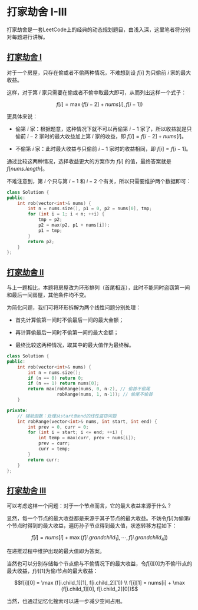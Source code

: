 # 打家劫舍 I-III

打家劫舍是一套LeetCode上的经典的动态规划题目，由浅入深，这里笔者将分别对每题进行讲解。

## [打家劫舍 I](https://leetcode.cn/problems/house-robber/description/)


对于一个房屋，只存在偷或者不偷两种情况，不难想到设 $f[i]$ 为只偷前 $i$ 家的最大收益。
 
这样，对于第 $i$ 家只需要在偷或者不偷中取最大即可，从而列出这样一个式子：

$$ f[i] = \max(f[i-2] + nums[i], f[i-1])$$

更具体来说：

 - 偷第 $i$ 家：根据题意，这种情况下就不可以再偷第 $i-1$ 家了，所以收益就是只偷前 $i-2$ 家时的最大收益加上第 $i$ 家的收益，即 $f[i] = f[i-2] + nums[i]$。

 - 不偷第 $i$ 家：此时最大收益与只偷前 $i-1$ 家时的收益相同，即 $f[i] = f[i-1]$。  

通过比较这两种情况，选择收益更大的方案作为 $f[i]$ 的值，最终答案就是$f[nums.length]$。

不难注意到，第 $i$ 个只与第 $i-1$ 和 $i-2$ 个有关，所以只需要维护两个数据即可：

```cpp
class Solution {
public:
    int rob(vector<int>& nums) {
        int n = nums.size(), p1 = 0, p2 = nums[0], tmp;
        for (int i = 1; i < n; ++i) {
            tmp = p2;
            p2 = max(p2, p1 + nums[i]);
            p1 = tmp;
        }
        return p2;
    }
};
```

## [打家劫舍 II](https://leetcode.cn/problems/house-robber-ii/description/)

与上一题相比，本题将房屋改为环形排列（首尾相连），此时不能同时盗窃第一间和最后一间房屋，其他条件均不变。

为简化问题，我们可将环形拆解为两个线性问题分别处理：

 - 首先计算偷第一间时不偷最后一间的最大金额；
 
 - 再计算偷最后一间时不偷第一间的最大金额；
 
 - 最终比较这两种情况，取其中的最大值作为最终解。

```cpp
class Solution {
public:
    int rob(vector<int>& nums) {
        int n = nums.size();
        if (n == 0) return 0;
        if (n == 1) return nums[0];
        return max(robRange(nums, 0, n-2), // 偷首不偷尾
                   robRange(nums, 1, n-1)); // 偷尾不偷首   
    }

private:
    // 辅助函数：处理从start到end的线性盗窃问题
    int robRange(vector<int>& nums, int start, int end) {
        int prev = 0, curr = 0;
        for (int i = start; i <= end; ++i) {
            int temp = max(curr, prev + nums[i]);
            prev = curr;
            curr = temp;
        }
        return curr;
    }
};
```

## [打家劫舍 III](https://leetcode.cn/problems/house-robber-iii/description/)

可以考虑这样一个问题：对于一个节点而言，它的最大收益来源于什么？

显然，每一个节点的最大收益都是来源于其子节点的最大收益。不妨令$f[i]$为偷第$i$个节点时得到的最大收益，遍历孙子节点得到最大值，状态转移方程如下：

$$f[i] = nums[i] + \max( f[i.grandchild_1], \cdots , f[i.grandchild_4] )$$

在递推过程中维护出现的最大值即为答案。

当然也可以分别存储每个节点偷与不偷情况下的最大收益，令$f[i][0]$为不偷$i$节点的最大收益，$f[i][1]$为偷$i$节点的最大收益：

$$f[i][0] = \max (f[i.child_1][1], f[i.child_2][1]) \\
f[i][1] = nums[i] + \max (f[i.child_1][0], f[i.child_2][0])$$

当然，也通过记忆化搜索可以进一步减少空间占用。
